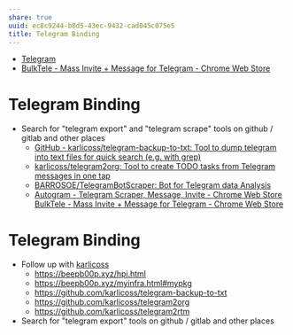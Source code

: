 ```yaml
---
share: true
uuid: ec8c9244-b8d5-43ec-9432-cad045c075e5
title: Telegram Binding
---
```

* [Telegram](/0f693b68-2bb2-4679-8665-e25024c47a34)
* [BulkTele - Mass Invite + Message for Telegram - Chrome Web Store](https://chrome.google.com/webstore/detail/bulktele-mass-invite-%2B-me/lkabifackfijfdhlemldnjmipmgcacno?ucbcb=1)

# Telegram Binding

* Search for "telegram export" and "telegram scrape" tools on github / gitlab and other places
  * [GitHub - karlicoss/telegram-backup-to-txt: Tool to dump telegram into text files for quick search (e.g. with grep)](https://github.com/karlicoss/telegram-backup-to-txt)
  * [karlicoss/telegram2org: Tool to create TODO tasks from Telegram messages in one tap](https://github.com/karlicoss/telegram2org)
  * [BARROSOE/TelegramBotScraper: Bot for Telegram data Analysis](https://github.com/BARROSOE/TelegramBotScraper)
  * [Autogram - Telegram Scraper, Message, Invite - Chrome Web Store](https://chrome.google.com/webstore/detail/autogram-telegram-scraper/hlhoolfjnohjfcdjkfpppbaecdbnhbnh/related?ucbcb=1)
  [BulkTele - Mass Invite + Message for Telegram - Chrome Web Store](https://chrome.google.com/webstore/detail/bulktele-mass-invite-%20-me/lkabifackfijfdhlemldnjmipmgcacno?ucbcb=1)

# Telegram Binding

* Follow up with [karlicoss](https://beepb00p.xyz/me.html)
  * <https://beepb00p.xyz/hpi.html>
  * <https://beepb00p.xyz/myinfra.html#mypkg>
  * <https://github.com/karlicoss/telegram-backup-to-txt>
  * <https://github.com/karlicoss/telegram2org>
  * <https://github.com/karlicoss/telegram2rtm>
* Search for "telegram export" tools on github / gitlab and other places